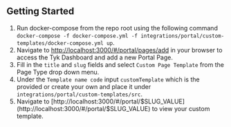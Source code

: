 ## Getting Started
1. Run docker-compose from the repo root using the following command `docker-compose -f docker-compose.yml -f integrations/portal/custom-templates/docker-compose.yml up`.
2. Navigate to [http://localhost:3000/#/portal/pages/add](http://localhost:3000/#/portal/pages/add) in your browser to access the Tyk Dashboard and add a new Portal Page.
3. Fill in the `title` and `slug` fields and select `Custom Page Template` from the Page Type drop down menu.
4. Under the `Template name code` input `customTemplate` which is the provided or create your own and place it under `integrations/portal/custom-templates/src`.
5. Navigate to [http://localhost:3000/#/portal/$SLUG_VALUE](http://localhost:3000/#/portal/$SLUG_VALUE) to view your custom template.
